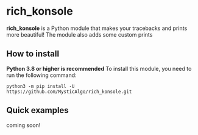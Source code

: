 # rich_konsole

**rich_konsole** is a Python module that makes your tracebacks and prints more beautiful! The module also adds some custom prints

## How to install
**Python 3.8 or higher is recommended**
To install this module, you need to run the following command:
```
python3 -m pip install -U https://github.com/MysticAlgo/rich_konsole.git
```

## Quick examples
coming soon!
